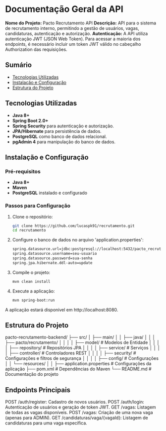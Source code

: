# Documentação Geral da API
**Nome do Projeto:** Pacto Recrutamento API
 **Descrição:** API para o sistema de recrutamento interno, permitindo a gestão de usuários, vagas, candidaturas, autenticação e autorização.
 **Autenticação:** A API utiliza autenticação JWT (JSON Web Token). Para acessar a maioria dos endpoints, é necessário incluir um token JWT válido no cabeçalho Authorization das requisições.

## Sumário

- [Tecnologias Utilizadas](#tecnologias-utilizadas)
- [Instalação e Configuração](#instalação-e-configuração)
- [Estrutura do Projeto](#estrutura-do-projeto)

## Tecnologias Utilizadas

- **Java 8+**
- **Spring Boot 2.0+**
- **Spring Security** para autenticação e autorização.
- **JPA/Hibernate** para persistência de dados.
- **PostgreSQL** como banco de dados relacional.
-  **pgAdmin 4** para manipulação do banco de dados.


## Instalação e Configuração

### Pré-requisitos

- **Java 8+**
- **Maven**
- **PostgreSQL** instalado e configurado

### Passos para Configuração

1. Clone o repositório:

   ```bash
   git clone https://github.com/lucaspk91/recrutamento.git
   cd recrutamento
2. Configure o banco de dados no arquivo 'application.properties':
   
   ```bash
   spring.datasource.url=jdbc:postgresql://localhost:5432/pacto_recrutamento
   spring.datasource.username=seu-usuario
   spring.datasource.password=sua-senha
   spring.jpa.hibernate.ddl-auto=update
3. Compile o projeto:

   ```bash
   mvn clean install
4. Execute a aplicação:

   ```bash
   mvn spring-boot:run

A aplicação estará disponível em http://localhost:8080.

## Estrutura do Projeto

pacto-recrutamento-backend/
├── src/
│   ├── main/
│   │   ├── java/
│   │   │   ├── pacto/recrutamento/
│   │   │   │   ├── model/          # Modelos de Entidade
│   │   │   │   ├── repository/     # Repositórios JPA
│   │   │   │   ├── service/        # Serviços
│   │   │   │   ├── controller/     # Controladores REST
│   │   │   │   ├── security/       # Configurações e filtros de segurança
│   │   │   │   ├── config/         # Configurações
│   │   └── resources/
│   │       ├── application.properties  # Configurações da aplicação
├── pom.xml                          # Dependências do Maven
└── README.md                        # Documentação do projeto

   ## Endpoints Principais
   
   POST /auth/register: Cadastro de novos usuários.
   POST /auth/login: Autenticação de usuários e geração de token JWT.
   GET /vagas: Listagem de todas as vagas disponíveis.
   POST /vagas: Criação de uma nova vaga (apenas para ADMIN).
   GET /candidaturas/vaga/{vagaId}: Listagem de candidaturas para uma vaga específica.




